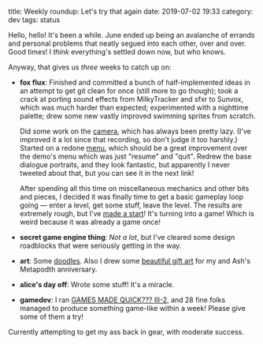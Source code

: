 title: Weekly roundup: Let's try that again
date: 2019-07-02 19:33
category: dev
tags: status

Hello, hello!  It's been a while.  June ended up being an avalanche of errands and personal problems that neatly segued into each other, over and over.  Good times!  I _think_ everything's settled down now, but who knows.

Anyway, that gives us _three_ weeks to catch up on:

- **fox flux**: Finished and committed a bunch of half-implemented ideas in an attempt to get git clean for once (still more to go though); took a crack at porting sound effects from MilkyTracker and sfxr to Sunvox, which was much harder than expected; experimented with a nighttime palette; drew some new vastly improved swimming sprites from scratch.

    Did some work on the [camera](https://twitter.com/eevee/status/1138604995564036097), which has always been pretty lazy.  (I've improved it a lot since that recording, so don't judge it too harshly.)  Started on a redone [menu](https://twitter.com/eevee/status/1139930999792517123), which should be a great improvement over the demo's menu which was just "resume" and "quit".  Redrew the base dialogue portraits, and they look fantastic, but apparently I never tweeted about that, but you can see it in the next link!

    After spending all this time on miscellaneous mechanics and other bits and pieces, I decided it was finally time to get a basic gameplay loop going — enter a level, get some stuff, leave the level.  The results are extremely rough, but I've [made a start](https://twitter.com/eevee/status/1144765161733013506)!  It's turning into a game!  Which is weird because it was already a game once!

- **secret game engine thing**: _Not a lot_, but I've cleared some design roadblocks that were seriously getting in the way.

- **art**: Some [doodles](https://twitter.com/eevee/status/1139949731260620801).  Also I drew some [beautiful gift art](https://twitter.com/eevee/status/1143762697751633920) for my and Ash's Metapodth anniversary.

- **alice's day off**: Wrote some stuff!  It's a miracle.

- **gamedev**: I ran [GAMES MADE QUICK??? III-2](https://itch.io/jam/games-made-quick-iii-2), and 28 fine folks managed to produce something game-like within a week!  Please give some of them a try!

Currently attempting to get my ass back in gear, with moderate success.
